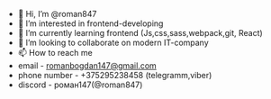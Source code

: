- 👋 Hi, I’m @roman847
- 👀 I’m interested in frontend-developing
- 🌱 I’m currently learning frontend (Js,css,sass,webpack,git, React)
- 💞️ I’m looking to collaborate on modern IT-company
- 📫 How to reach me 
-   email - romanbogdan147@gmail.com
-   phone number - +375295238458 (telegramm,viber)
-   discord - роман147(@roman847)

<!---
roman847/roman847 is a ✨ special ✨ repository because its `README.md` (this file) appears on your GitHub profile.
You can click the Preview link to take a look at your changes.
--->
